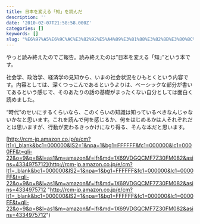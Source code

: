 ```yaml
---
title: 日本を変える「知」を読んだ
description: ''
date: '2010-02-07T21:58:58.000Z'
categories: []
keywords: []
slug: "%E6%97%A5%E6%9C%AC%E3%82%92%E5%A4%89%E3%81%88%E3%82%8B%E3%80%8C%E7%9F%A5%E3%80%8D%E3%82%92%E8%AA%AD%E3%82%93%E3%81%A0"
---
```

やっと読み終えたのでご報告。読み終えたのは”日本を変える「知」”という本です。

社会学、政治学、経済学の見知から、いまの社会状況をひもとくという内容です。内容としては、深くつっこんであるというよりは、ベーシックな部分が書いてあるという感じで、そのあたりの話の基礎がまったくない自分としては面白く読めました。

“時代”のせいにするくらいなら、このくらいの知識は知っているべきなんじゃないかなと思います。これを読んで何を感じるか、何をはじめるかは人それぞれだとは思いますが、行動が変わるきっかけになり得る、そんな本だと思います。

[http://rcm-jp.amazon.co.jp/e/cm?lt1=\_blank&bc1=000000&IS2=1&npa=1&bg1=FFFFFF&fc1=000000&lc1=0000FF&t=qli-22&o=9&p=8&l=as1&m=amazon&f=ifr&md=1X69VDGQCMF7Z30FM082&asins=4334975712](http://rcm-jp.amazon.co.jp/e/cm?lt1=_blank&bc1=000000&IS2=1&npa=1&bg1=FFFFFF&fc1=000000&lc1=0000FF&t=qli-22&o=9&p=8&l=as1&m=amazon&f=ifr&md=1X69VDGQCMF7Z30FM082&asins=4334975712 "http://rcm-jp.amazon.co.jp/e/cm?lt1=_blank&bc1=000000&IS2=1&npa=1&bg1=FFFFFF&fc1=000000&lc1=0000FF&t=qli-22&o=9&p=8&l=as1&m=amazon&f=ifr&md=1X69VDGQCMF7Z30FM082&asins=4334975712")
